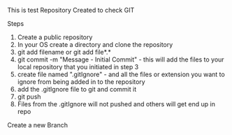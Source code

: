 This is test Repository Created to check GIT

Steps
1. Create a public repository
2. In your OS create a directory and clone the repository
3. git add filename or git add file*.*
4. git commit -m "Message - Initial Commit" - this will add the files to your local repository that you initiated in step 3
5. create file named ".gitIgnore" - and all the files or extension you want to ignore from being added in to the repository
6. add the .gitIgnore file to git and commit it
7. git push
8. Files from the .gitIgnore will not pushed and others will get end up in repo

Create a new Branch
